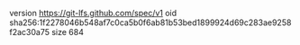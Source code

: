 version https://git-lfs.github.com/spec/v1
oid sha256:1f2278046b548af7c0ca5b0f6ab81b53bed1899924d69c283ae9258f2ac30a75
size 684
